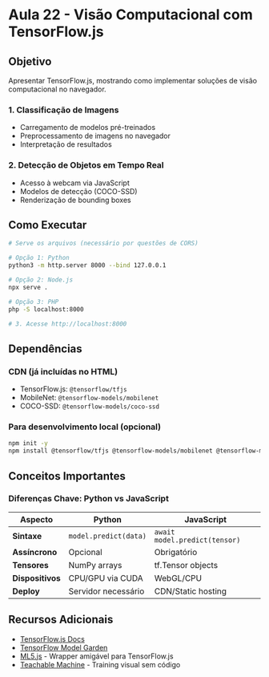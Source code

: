 # Aula 22 - Visão Computacional com TensorFlow.js

## Objetivo

Apresentar TensorFlow.js, mostrando como implementar soluções de visão computacional no navegador.

### 1. Classificação de Imagens
- Carregamento de modelos pré-treinados
- Preprocessamento de imagens no navegador
- Interpretação de resultados

### 2. Detecção de Objetos em Tempo Real
- Acesso à webcam via JavaScript
- Modelos de detecção (COCO-SSD)
- Renderização de bounding boxes


## Como Executar

```bash
# Serve os arquivos (necessário por questões de CORS)

# Opção 1: Python
python3 -m http.server 8000 --bind 127.0.0.1

# Opção 2: Node.js
npx serve .

# Opção 3: PHP
php -S localhost:8000

# 3. Acesse http://localhost:8000
```

## Dependências

### CDN (já incluídas no HTML)
- TensorFlow.js: `@tensorflow/tfjs`
- MobileNet: `@tensorflow-models/mobilenet`
- COCO-SSD: `@tensorflow-models/coco-ssd`

### Para desenvolvimento local (opcional)
```bash
npm init -y
npm install @tensorflow/tfjs @tensorflow-models/mobilenet @tensorflow-models/coco-ssd
```

## Conceitos Importantes

### Diferenças Chave: Python vs JavaScript

| Aspecto | Python | JavaScript |
|---------|--------|------------|
| **Sintaxe** | `model.predict(data)` | `await model.predict(tensor)` |
| **Assíncrono** | Opcional | Obrigatório |
| **Tensores** | NumPy arrays | tf.Tensor objects |
| **Dispositivos** | CPU/GPU via CUDA | WebGL/CPU |
| **Deploy** | Servidor necessário | CDN/Static hosting |

## Recursos Adicionais

- [TensorFlow.js Docs](https://www.tensorflow.org/js)
- [TensorFlow Model Garden](https://github.com/tensorflow/tfjs-models)
- [ML5.js](https://ml5js.org/) - Wrapper amigável para TensorFlow.js
- [Teachable Machine](https://teachablemachine.withgoogle.com/) - Training visual sem código

